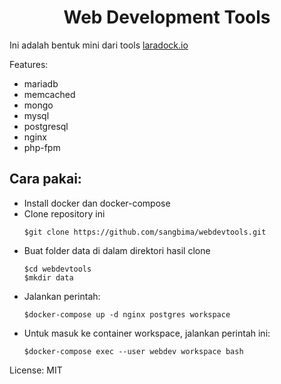 <p align="center">
    <h1 align="center">Web Development Tools</h1>
</p>

Ini adalah bentuk mini dari tools <a href="https://laradock.io" target="_blank">laradock.io</a>

Features:
- mariadb
- memcached
- mongo
- mysql
- postgresql
- nginx
- php-fpm

Cara pakai:
------------
- Install docker dan docker-compose
- Clone repository ini
    ~~~
    $git clone https://github.com/sangbima/webdevtools.git
    ~~~
- Buat folder data di dalam direktori hasil clone
    ~~~
    $cd webdevtools
    $mkdir data
    ~~~
- Jalankan perintah:
    ~~~
    $docker-compose up -d nginx postgres workspace
    ~~~
- Untuk masuk ke container workspace, jalankan perintah ini:
    ~~~
    $docker-compose exec --user webdev workspace bash
    ~~~

License: MIT
